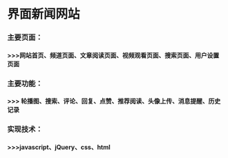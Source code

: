 界面新闻网站
===
### 主要页面：
#### >>>网站首页、频道页面、文章阅读页面、视频观看页面、搜索页面、用户设置页面
### 主要功能：
#### >>> 轮播图、搜索、评论、回复、点赞、推荐阅读、头像上传、消息提醒、历史记录
### 实现技术：
#### >>>javascript、jQuery、css、html

